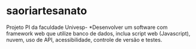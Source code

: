 # saoriartesanato
Projeto PI da faculdade Univesp- *Desenvolver um software com framework web que utilize banco de dados, inclua script web (Javascript), nuvem, uso de API, acessibilidade, controle de versão e testes.
